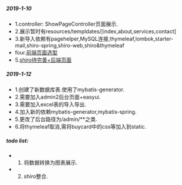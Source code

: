 ##### 2019-1-10
- 1.controller: ShowPageController页面展示.
- 2.展示暂时有resources/templdates/[index,about,services,contact]
- 3.新导入依赖有pagehelper,MySQL连接,thymeleaf,lombok,starter-mail,shiro-spring,shiro-web,shiro&thymeleaf
- four.[前端页面选型](https://startbootstrap.com/template-overviews/modern-business/)
- 5.[shiro待完善+后端页面](https://blog.csdn.net/qq_19301269/article/details/78627792)

##### 2019-1-12
- 1.创建了新数据库表.使用了mybatis-generator.
- 2.需要加入admin2后台页面+easyui.
- 3.需要加入excel表的导入导出.
- 4.加入新的依赖mybatis-generator,mybatis-spring.
- 5.更改了后台路径为/admin/**之类.
- 6.将thymeleaf取消,需将buycard中的css等加入到static.

##### todo list:
- 1. 将数据转换为图表展示.
- 2. shiro整合.